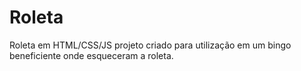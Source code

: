 # Roleta
Roleta em HTML/CSS/JS projeto criado para utilização em um bingo beneficiente onde esqueceram a roleta.
